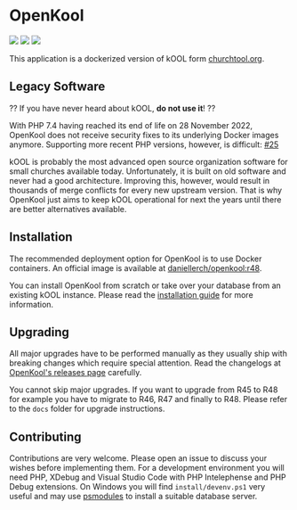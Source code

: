 # OpenKool

[![](https://img.shields.io/docker/pulls/daniellerch/openkool.svg)](https://hub.docker.com/r/daniellerch/openkool)
[![](https://img.shields.io/docker/image-size/daniellerch/openkool/r48.svg)](https://hub.docker.com/r/daniellerch/openkool)
![](https://img.shields.io/badge/php-7.4-red)

This application is a dockerized version of kOOL form [churchtool.org](http://www.churchtool.org).

## Legacy Software

?? If you have never heard about kOOL, **do not use it**! ??

With PHP 7.4 having reached its end of life on 28 November 2022, OpenKool does not receive security fixes to its underlying Docker images anymore.
Supporting more recent PHP versions, however, is difficult: [#25](https://github.com/daniel-lerch/openkool/issues/25)

kOOL is probably the most advanced open source organization software for small churches available today.
Unfortunately, it is built on old software and never had a good architecture. Improving this, however, would result in thousands of merge conflicts for every new upstream version.
That is why OpenKool just aims to keep kOOL operational for next the years until there are better alternatives available.

## Installation
The recommended deployment option for OpenKool is to use Docker containers. An official image is available at [daniellerch/openkool:r48](https://hub.docker.com/r/daniellerch/openkool).

You can install OpenKool from scratch or take over your database from an existing kOOL instance. Please read the [installation guide](docs/install.md) for more information.


## Upgrading
All major upgrades have to be performed manually as they usually ship with breaking changes which require special attention. Read the changelogs at [OpenKool's releases page](https://github.com/daniel-lerch/openkool/releases) carefully.

You cannot skip major upgrades. If you want to upgrade from R45 to R48 for example you have to migrate to R46, R47 and finally to R48. Please refer to the `docs` folder for upgrade instructions.

## Contributing
Contributions are very welcome. Please open an issue to discuss your wishes before implementing them. For a development environment you will need PHP, XDebug and Visual Studio Code with PHP Intelephense and PHP Debug extensions. On Windows you will find `install/devenv.ps1` very useful and may use [psmodules](https://github.com/daniel-lerch/psmodules) to install a suitable database server.
